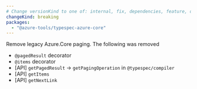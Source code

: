```yaml
---
# Change versionKind to one of: internal, fix, dependencies, feature, deprecation, breaking
changeKind: breaking
packages:
  - "@azure-tools/typespec-azure-core"
---
```


Remove legacy Azure.Core paging. The following was removed
  - `@pagedResult` decorator
  - `@items` decorator
  - [API] `getPagedResult` -> `getPagingOperation` in `@typespec/compiler`
  - [API] `getItems`
  - [API] `getNextLink`
